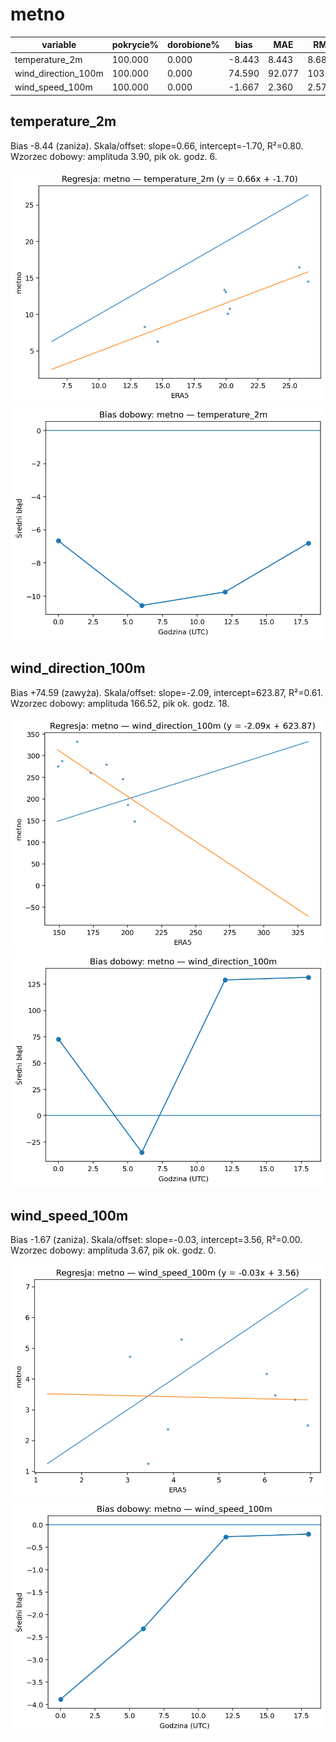 # metno

| variable | pokrycie% | dorobione% | bias | MAE | RMSE | slope | intercept | R2 | diurnal_amp | diurnal_peak_hour |
|---|---|---|---|---|---|---|---|---|---|---|
| temperature_2m | 100.000 | 0.000 | -8.443 | 8.443 | 8.681 | 0.664 | -1.697 | 0.796 | 3.905 | 6 |
| wind_direction_100m | 100.000 | 0.000 | 74.590 | 92.077 | 103.873 | -2.088 | 623.874 | 0.611 | 166.520 | 18 |
| wind_speed_100m | 100.000 | 0.000 | -1.667 | 2.360 | 2.574 | -0.034 | 3.562 | 0.002 | 3.674 | 0 |

## temperature_2m

Bias -8.44 (zaniża). Skala/offset: slope=0.66, intercept=-1.70, R²=0.80. Wzorzec dobowy: amplituda 3.90, pik ok. godz. 6.

![regresja](regression_metno_temperature_2m.png)
![bias dobowy](diurnal_bias_metno_temperature_2m.png)

## wind_direction_100m

Bias +74.59 (zawyża). Skala/offset: slope=-2.09, intercept=623.87, R²=0.61. Wzorzec dobowy: amplituda 166.52, pik ok. godz. 18.

![regresja](regression_metno_wind_direction_100m.png)
![bias dobowy](diurnal_bias_metno_wind_direction_100m.png)

## wind_speed_100m

Bias -1.67 (zaniża). Skala/offset: slope=-0.03, intercept=3.56, R²=0.00. Wzorzec dobowy: amplituda 3.67, pik ok. godz. 0.

![regresja](regression_metno_wind_speed_100m.png)
![bias dobowy](diurnal_bias_metno_wind_speed_100m.png)
